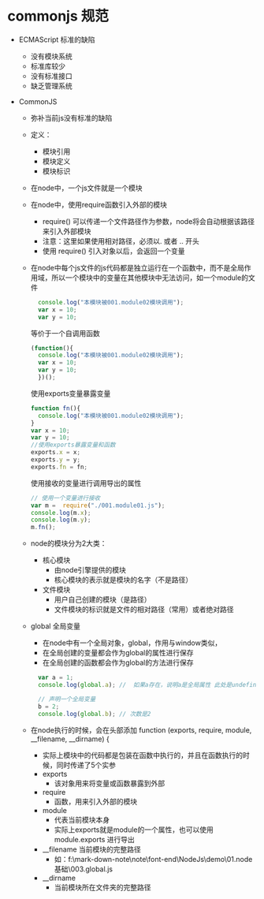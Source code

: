 # commonjs 规范

- ECMAScript 标准的缺陷
  - 没有模块系统
  - 标准库较少
  - 没有标准接口
  - 缺乏管理系统

- CommonJS
  - 弥补当前js没有标准的缺陷

  - 定义：
    - 模块引用
    - 模块定义
    - 模块标识

  - 在node中，一个js文件就是一个模块

  - 在node中，使用require函数引入外部的模块
    - require() 可以传递一个文件路径作为参数，node将会自动根据该路径来引入外部模块
    - 注意：这里如果使用相对路径，必须以. 或者 .. 开头
    - 使用 require() 引入对象以后，会返回一个变量

  - 在node中每个js文件的js代码都是独立运行在一个函数中，而不是全局作用域，所以一个模块中的变量在其他模块中无法访问，如一个module的文件

    ```js
      console.log("本模块被001.module02模块调用");
      var x = 10;
      var y = 10;
    ```

       等价于一个自调用函数

    ```js
    (function(){
      console.log("本模块被001.module02模块调用");
      var x = 10;
      var y = 10;
      })();
    ```

      使用exports变量暴露变量

    ```js
    function fn(){
      console.log("本模块被001.module02模块调用");
    }
    var x = 10;
    var y = 10;
    //使用exports暴露变量和函数
    exports.x = x;
    exports.y = y;
    exports.fn = fn;
    ```
      使用接收的变量进行调用导出的属性

    ```js
    // 使用一个变量进行接收
    var m =  require("./001.module01.js");
    console.log(m.x);
    console.log(m.y);
    m.fn();
    ```

  - node的模块分为2大类：
    - 核心模块
      - 由node引擎提供的模块
      - 核心模块的表示就是模块的名字（不是路径）
    - 文件模块
      - 用户自己创建的模块（是路径）
      - 文件模块的标识就是文件的相对路径（常用）或者绝对路径

  - global 全局变量
    - 在node中有一个全局对象，global，作用与window类似，
    - 在全局创建的变量都会作为global的属性进行保存
    - 在全局创建的函数都会作为global的方法进行保存
    ```js
      var a = 1;
      console.log(global.a); //  如果a存在，说明a是全局属性 此处是undefined

      // 声明一个全局变量
      b = 2;
      console.log(global.b); // 次数是2
    ```

  - 在node执行的时候，会在头部添加 function (exports, require, module, __filename, __dirname) {
    - 实际上模块中的代码都是包装在函数中执行的，并且在函数执行的时候，同时传递了5个实参
    - exports
      - 该对象用来将变量或函数暴露到外部
    - require
      - 函数，用来引入外部的模块
    - module
      - 代表当前模块本身
      - 实际上exports就是module的一个属性，也可以使用module.exports 进行导出
    - __filename 当前模块的完整路径
      - 如：f:\mark-down-note\note\font-end\NodeJs\demo\01.node基础\003.global.js
    - __dirname
      - 当前模块所在文件夹的完整路径